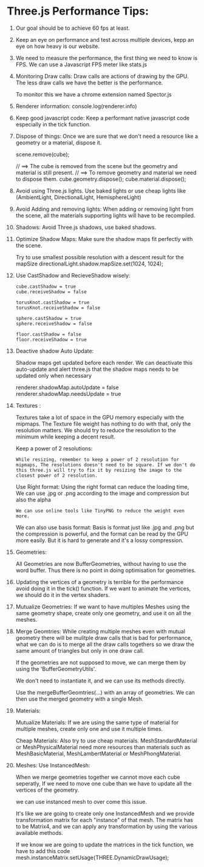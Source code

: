 # Three.js Performance Tips:

1.  Our goal should be to achieve 60 fps at least.
2.  Keep an eye on performance and test across multiple devices, kepp an eye on how heavy is our website.
3.  We need to measure the performance, the first thing we need to know is FPS.
    We can use a Javascript FPS meter like stats.js

4.  Monitoring Draw calls:
    Draw calls are actions of drawing by the GPU. The less draw calls we have the better is the performance.

    To monitor this we have a chrome extension named Spector.js

5.  Renderer information:
    console.log(renderer.info)

6.  Keep good javascript code:
    Keep a performant native javascript code especially in the tick function.
7.  Dispose of things:
    Once we are sure that we don't need a resource like a geometry or a material, dispose it.

    scene.remove(cube);

    // ==> The cube is removed from the scene but the geometry and material is still present.
    // ==> To remove geometry and material we need to dispose them.
    cube.geometry.dispose();
    cube.material.dispose();

8.  Avoid using Three.js lights.
    Use baked lights or use cheap lights like (AmbientLight, DirectionalLight, HemisphereLight)

9.  Avoid Adding and removing lights:
    When adding or removing light from the scene, all the materials supporting lights will have to be recompiled.

10. Shadows:
    Avoid Three.js shadows, use baked shadows.

11. Optimize Shadow Maps:
    Make sure the shadow maps fit perfectly with the scene.

    Try to use smallest possible resolution with a descent result for the mapSize
    directionalLight.shadow.mapSize.set(1024, 1024);

12. Use CastShadow and RecieveShadow wisely:

        cube.castShadow = true
        cube.receiveShadow = false

        torusKnot.castShadow = true
        torusKnot.receiveShadow = false

        sphere.castShadow = true
        sphere.receiveShadow = false

        floor.castShadow = false
        floor.receiveShadow = true

13. Deactive shadow Auto Update:

    Shadow maps get updated before each render.
    We can deactivate this auto-update and alert three.js that the shadow maps needs to be updated only when necessary

    renderer.shadowMap.autoUpdate = false
    renderer.shadowMap.needsUpdate = true

14. Textures :

    Textures take a lot of space in the GPU memory especially with the mipmaps.
    The Texture file weight has nothing to do with that, only the resolution matters. We should try to reduce the resolution to the minimum while keeping a decent result.

    Keep a power of 2 resolutions:

        While resizing, remember to keep a power of 2 resolution for mipmaps, The resolutions doesn't need to be square. If we don't do this three.js will try to fix it by resizing the image to the closest power of 2 resolution.

    Use Right format:
    Using the right format can reduce the loading time, We can use .jpg or .png according to the image and compression but also the alpha

        We can use online tools like TinyPNG to reduce the weight even more.

    We can also use basis format:
    Basis is format just like .jpg and .png but the compression is powerful, and the format can be read by the GPU more easily.
    But it is hard to generate and it's a lossy compression.

15. Geometries:

    All Geometries are now BufferGeometries, without having to use the word buffer.
    Thus there is no point in doing optimisation for geometries.

16. Updating the vertices of a geometry is terrible for the performance avoid doing it in the tick() function.
    If we want to animate the vertices, we should do it in the vertex shaders.

17. Mutualize Geometries:
    If we want to have multiples Meshes using the same geometry shape, create only one geometry, and use it on all the meshes.

18. Merge Geomtries:
    While creating multiple meshes even with mutual geometry there will be mulitple draw calls that is bad for performance, what we can do is to merge all the draw calls togethers so we draw the same amount of triangles but only in one draw call.

    If the geometries are not supposed to move, we can merge them by using the 'BufferGeometryUtils'.

    We don't need to instantiate it, and we can use its methods directly.

    Use the mergeBufferGeomtries(...) with an array of geometries. We can then use the merged geometry with a single Mesh.

19. Materials:

    Mutualize Materials:
    If we are using the same type of material for multiple meshes, create only one and use it multiple times.

    Cheap Materials:
    Also try to use cheap materials. MeshStandardMaterial or MeshPhysicalMaterial need more resources than materials such as MeshBasicMaterial, MeshLambertMaterial or MeshPhongMaterial.

20. Meshes:
    Use InstancedMesh:

    When we merge geometries together we cannot move each cube seperatly, If we need to move one cube than we have to update all the vertices of the geometry.

    we can use instanced mesh to over come this issue.

    It's like we are going to create only one InstancedMesh and we provide transformation matrix for each "instance" of that mesh.
    The matrix has to be Matrix4, and we can apply any transformation by using the various available methods.

    If we know we are going to update the matrices in the tick function, we have to add this code
    mesh.instanceMatrix.setUsage(THREE.DynamicDrawUsage);
